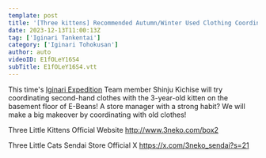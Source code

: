 ```yaml
---
template: post
title: '[Three kittens] Recommended Autumn/Winter Used Clothing Coordination! [Iginari expedition]'
date: 2023-12-13T11:00:13Z
tag: ['Iginari Tankentai']
category: ['Iginari Tohokusan']
author: auto 
videoID: E1fOLeY16S4
subTitle: E1fOLeY16S4.vtt
---
```

This time's [Iginari Expedition](/tag/iginari-tankentai/) Team member Shinju Kichise will try coordinating second-hand clothes with the 3-year-old kitten on the basement floor of E-Beans!
A store manager with a strong habit? We will make a big makeover by coordinating with old clothes!


Three Little Kittens Official Website
http://www.3neko.com/box2

Three Little Cats Sendai Store Official X
https://x.com/3neko_sendai?s=21